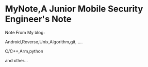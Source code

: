 # MyNote,A Junior Mobile Security Engineer's Note
Note From My blog:

Android,Reverse,Unix,Algorithm,git, ....

C/C++,Arm,python  

and other...
